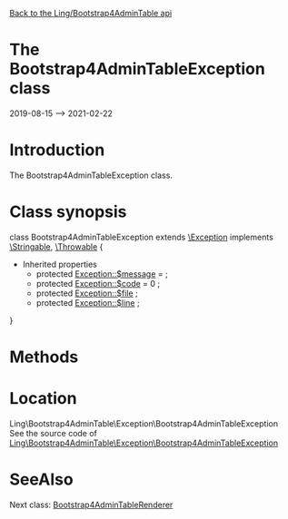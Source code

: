[Back to the Ling/Bootstrap4AdminTable api](https://github.com/lingtalfi/Bootstrap4AdminTable/blob/master/doc/api/Ling/Bootstrap4AdminTable.md)



The Bootstrap4AdminTableException class
================
2019-08-15 --> 2021-02-22






Introduction
============

The Bootstrap4AdminTableException class.



Class synopsis
==============


class <span class="pl-k">Bootstrap4AdminTableException</span> extends [\Exception](http://php.net/manual/en/class.exception.php) implements [\Stringable](https://wiki.php.net/rfc/stringable), [\Throwable](http://php.net/manual/en/class.throwable.php) {

- Inherited properties
    - protected  [Exception::$message](#property-message) =  ;
    - protected  [Exception::$code](#property-code) = 0 ;
    - protected  [Exception::$file](#property-file) ;
    - protected  [Exception::$line](#property-line) ;

}






Methods
==============






Location
=============
Ling\Bootstrap4AdminTable\Exception\Bootstrap4AdminTableException<br>
See the source code of [Ling\Bootstrap4AdminTable\Exception\Bootstrap4AdminTableException](https://github.com/lingtalfi/Bootstrap4AdminTable/blob/master/Exception/Bootstrap4AdminTableException.php)



SeeAlso
==============
Next class: [Bootstrap4AdminTableRenderer](https://github.com/lingtalfi/Bootstrap4AdminTable/blob/master/doc/api/Ling/Bootstrap4AdminTable/Renderer/Bootstrap4AdminTableRenderer.md)<br>
